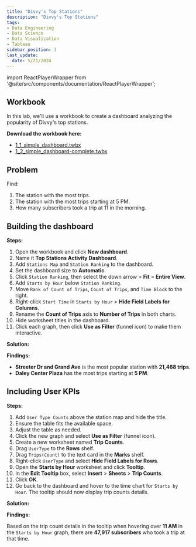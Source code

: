```yaml
---
title: "Divvy's Top Stations"
description: "Divvy's Top Stations"
tags: 
- Data Engineering
- Data Science
- Data Visualization
- Tableau
sidebar_position: 3
last_update:
  date: 5/21/2024
---
```


import ReactPlayerWrapper from '@site/src/components/documentation/ReactPlayerWrapper';



## Workbook  

In this lab, we'll use a workbook to create a dashboard analyzing the popularity of Divvy's top stations.  

**Download the workbook here:** 

- [1_1_simple_dashboard.twbx](https://github.com/joseeden/joeden/tree/master/docs/022-Data-Engineering/051-Tableau/000-Sample-Datasets/002-Creating-Dashboards/Workbooks) 
- [1_2_simple_dashboard-complete.twbx](https://github.com/joseeden/joeden/tree/master/docs/022-Data-Engineering/051-Tableau/000-Sample-Datasets/002-Creating-Dashboards/Workbooks) 

## Problem

Find:  

1. The station with the most trips.  
2. The station with the most trips starting at 5 PM.  
3. How many subscribers took a trip at 11 in the morning.

## Building the dashboard

**Steps:** 

1. Open the workbook and click **New dashboard**.  
2. Name it **Top Stations Activity Dashboard**.  
3. Add `Stations Map` and `Station Ranking` to the dashboard.  
4. Set the dashboard size to **Automatic**.  
5. Click `Station Ranking`, then select the down arrow > **Fit** > **Entire View**.  
6. Add `Starts by Hour` below `Station Ranking`.  
7. Move `Rank of Count of Trips`, `Count of Trips`, and `Time Block` to the right.  
8. Right-click `Start Time` in `Starts by Hour` > **Hide Field Labels for Columns**.  
9. Rename the **Count of Trips** axis to **Number of Trips** in both charts.  
10. Hide worksheet titles in the dashboard.  
11. Click each graph, then click **Use as Filter** (funnel icon) to make them interactive.  

**Solution:**

<!-- <div class="img-center"> 

![](/gif/docs/snowflake-create-query-sampleee-33.gif)

</div> -->

<ReactPlayerWrapper 
    controls
    url='https://youtu.be/vBzl5NM2mQo' 
/>



**Findings:** 

- **Streeter Dr and Grand Ave** is the most popular station with **21,468 trips**. 
- **Daley Center Plaza** has the most trips starting at **5 PM**.

## Including User KPIs

**Steps:** 

1. Add `User Type Counts` above the station map and hide the title.  
2. Ensure the table fits the available space.  
3. Adjust the table as needed.  
4. Click the new graph and select **Use as Filter** (funnel icon).  
5. Create a new worksheet named **Trip Counts**.  
6. Drag `UserType` to the **Rows** shelf.  
7. Drag `Trips(Count)` to the text card in the **Marks** shelf.  
8. Right-click `UserType` and select **Hide Field Labels for Rows**.  
9. Open the **Starts by Hour** worksheet and click **Tooltip**.  
10. In the **Edit Tooltip** box, select **Insert** > **Sheets** > **Trip Counts**.  
11. Click **OK**.
12. Go back to the dashboard and hover to the time chart for `Starts by Hour`. The tooltip should now display trip counts details.

**Solution:**

<!-- <div class="img-center"> 

![](/gif/docs/snowflake-create-query-sampleee-34.gif)

</div> -->

<ReactPlayerWrapper 
    controls
    url='https://youtu.be/Pq18J6QbZr8' 
/>


**Findings:** 

Based on the trip count details in the tooltip when hovering over **11 AM** in the `Starts by Hour` graph, there are **47,917 subscribers** who took a trip at that time. 